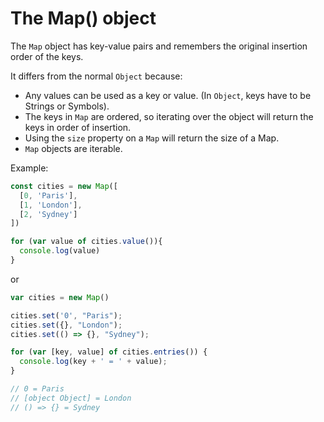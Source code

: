 # The Map() object

The `Map` object has key-value pairs and remembers the original insertion order of the keys.

It differs from the normal `Object` because:

* Any values can be used as a key or value. (In `Object`, keys have to be Strings or Symbols).
* The keys in `Map` are ordered, so iterating over the object will return the keys in order of insertion.
* Using the `size` property on a `Map` will return the size of a Map.
* `Map` objects are iterable.

Example:

```javascript
const cities = new Map([
  [0, 'Paris'],
  [1, 'London'],
  [2, 'Sydney']
])

for (var value of cities.value()){
  console.log(value)
}
```

or

```javascript
var cities = new Map()

cities.set('0', "Paris");
cities.set({}, "London");
cities.set(() => {}, "Sydney");

for (var [key, value] of cities.entries()) {
  console.log(key + ' = ' + value);
}

// 0 = Paris
// [object Object] = London
// () => {} = Sydney
```
